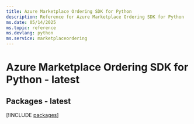 ```yaml
---
title: Azure Marketplace Ordering SDK for Python
description: Reference for Azure Marketplace Ordering SDK for Python
ms.date: 05/14/2025
ms.topic: reference
ms.devlang: python
ms.service: marketplaceordering
---
```

# Azure Marketplace Ordering SDK for Python - latest
## Packages - latest
[!INCLUDE [packages](marketplace-ordering-index.md)]